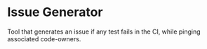 # Issue Generator

Tool that generates an issue if any test fails in the CI, while pinging associated code-owners.

